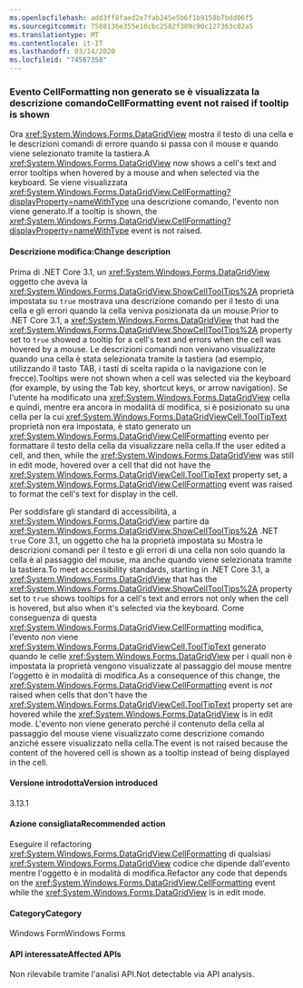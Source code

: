 ```yaml
---
ms.openlocfilehash: add3ff8faed2e7fab245e5b6f1b9158b7bdd06f5
ms.sourcegitcommit: 7588136e355e10cbc2582f389c90c127363c02a5
ms.translationtype: MT
ms.contentlocale: it-IT
ms.lasthandoff: 03/14/2020
ms.locfileid: "74567358"
---
```

### <a name="cellformatting-event-not-raised-if-tooltip-is-shown"></a><span data-ttu-id="1fc65-101">Evento CellFormatting non generato se è visualizzata la descrizione comando</span><span class="sxs-lookup"><span data-stu-id="1fc65-101">CellFormatting event not raised if tooltip is shown</span></span>

<span data-ttu-id="1fc65-102">Ora <xref:System.Windows.Forms.DataGridView> mostra il testo di una cella e le descrizioni comandi di errore quando si passa con il mouse e quando viene selezionato tramite la tastiera.</span><span class="sxs-lookup"><span data-stu-id="1fc65-102">A <xref:System.Windows.Forms.DataGridView> now shows a cell's text and error tooltips when hovered by a mouse and when selected via the keyboard.</span></span> <span data-ttu-id="1fc65-103">Se viene visualizzata <xref:System.Windows.Forms.DataGridView.CellFormatting?displayProperty=nameWithType> una descrizione comando, l'evento non viene generato.</span><span class="sxs-lookup"><span data-stu-id="1fc65-103">If a tooltip is shown, the <xref:System.Windows.Forms.DataGridView.CellFormatting?displayProperty=nameWithType> event is not raised.</span></span>

#### <a name="change-description"></a><span data-ttu-id="1fc65-104">Descrizione modifica:</span><span class="sxs-lookup"><span data-stu-id="1fc65-104">Change description</span></span>

<span data-ttu-id="1fc65-105">Prima di .NET Core 3.1, un <xref:System.Windows.Forms.DataGridView> oggetto che aveva la <xref:System.Windows.Forms.DataGridView.ShowCellToolTips%2A> proprietà impostata su `true` mostrava una descrizione comando per il testo di una cella e gli errori quando la cella veniva posizionata da un mouse.</span><span class="sxs-lookup"><span data-stu-id="1fc65-105">Prior to .NET Core 3.1, a <xref:System.Windows.Forms.DataGridView> that had the <xref:System.Windows.Forms.DataGridView.ShowCellToolTips%2A> property set to `true` showed a tooltip for a cell's text and errors when the cell was hovered by a mouse.</span></span> <span data-ttu-id="1fc65-106">Le descrizioni comandi non venivano visualizzate quando una cella è stata selezionata tramite la tastiera (ad esempio, utilizzando il tasto TAB, i tasti di scelta rapida o la navigazione con le frecce).</span><span class="sxs-lookup"><span data-stu-id="1fc65-106">Tooltips were not shown when a cell was selected via the keyboard (for example, by using the Tab key, shortcut keys, or arrow navigation).</span></span> <span data-ttu-id="1fc65-107">Se l'utente ha modificato una <xref:System.Windows.Forms.DataGridView> cella e quindi, mentre era ancora in modalità di modifica, si è posizionato su una cella per la cui <xref:System.Windows.Forms.DataGridViewCell.ToolTipText> proprietà non era impostata, è stato generato un <xref:System.Windows.Forms.DataGridView.CellFormatting> evento per formattare il testo della cella da visualizzare nella cella.</span><span class="sxs-lookup"><span data-stu-id="1fc65-107">If the user edited a cell, and then, while the <xref:System.Windows.Forms.DataGridView> was still in edit mode, hovered over a cell that did not have the <xref:System.Windows.Forms.DataGridViewCell.ToolTipText> property set, a <xref:System.Windows.Forms.DataGridView.CellFormatting> event was raised to format the cell's text for display in the cell.</span></span>

<span data-ttu-id="1fc65-108">Per soddisfare gli standard di accessibilità, a <xref:System.Windows.Forms.DataGridView> partire da <xref:System.Windows.Forms.DataGridView.ShowCellToolTips%2A> .NET `true` Core 3.1, un oggetto che ha la proprietà impostata su Mostra le descrizioni comandi per il testo e gli errori di una cella non solo quando la cella è al passaggio del mouse, ma anche quando viene selezionata tramite la tastiera.</span><span class="sxs-lookup"><span data-stu-id="1fc65-108">To meet accessibility standards, starting in .NET Core 3.1, a <xref:System.Windows.Forms.DataGridView> that has the <xref:System.Windows.Forms.DataGridView.ShowCellToolTips%2A> property set to `true` shows tooltips for a cell's text and errors not only when the cell is hovered, but also when it's selected via the keyboard.</span></span> <span data-ttu-id="1fc65-109">Come conseguenza di questa <xref:System.Windows.Forms.DataGridView.CellFormatting> modifica, l'evento *non* viene <xref:System.Windows.Forms.DataGridViewCell.ToolTipText> generato quando le celle <xref:System.Windows.Forms.DataGridView> per i quali non è impostata la proprietà vengono visualizzate al passaggio del mouse mentre l'oggetto è in modalità di modifica.</span><span class="sxs-lookup"><span data-stu-id="1fc65-109">As a consequence of this change, the <xref:System.Windows.Forms.DataGridView.CellFormatting> event is *not* raised when cells that don't have the <xref:System.Windows.Forms.DataGridViewCell.ToolTipText> property set are hovered while the <xref:System.Windows.Forms.DataGridView> is in edit mode.</span></span> <span data-ttu-id="1fc65-110">L'evento non viene generato perché il contenuto della cella al passaggio del mouse viene visualizzato come descrizione comando anziché essere visualizzato nella cella.</span><span class="sxs-lookup"><span data-stu-id="1fc65-110">The event is not raised because the content of the hovered cell is shown as a tooltip instead of being displayed in the cell.</span></span>

#### <a name="version-introduced"></a><span data-ttu-id="1fc65-111">Versione introdotta</span><span class="sxs-lookup"><span data-stu-id="1fc65-111">Version introduced</span></span>

<span data-ttu-id="1fc65-112">3.1</span><span class="sxs-lookup"><span data-stu-id="1fc65-112">3.1</span></span>

#### <a name="recommended-action"></a><span data-ttu-id="1fc65-113">Azione consigliata</span><span class="sxs-lookup"><span data-stu-id="1fc65-113">Recommended action</span></span>

<span data-ttu-id="1fc65-114">Eseguire il refactoring <xref:System.Windows.Forms.DataGridView.CellFormatting> di qualsiasi <xref:System.Windows.Forms.DataGridView> codice che dipende dall'evento mentre l'oggetto è in modalità di modifica.</span><span class="sxs-lookup"><span data-stu-id="1fc65-114">Refactor any code that depends on the <xref:System.Windows.Forms.DataGridView.CellFormatting> event while the <xref:System.Windows.Forms.DataGridView> is in edit mode.</span></span>

#### <a name="category"></a><span data-ttu-id="1fc65-115">Category</span><span class="sxs-lookup"><span data-stu-id="1fc65-115">Category</span></span>

<span data-ttu-id="1fc65-116">Windows Form</span><span class="sxs-lookup"><span data-stu-id="1fc65-116">Windows Forms</span></span>

#### <a name="affected-apis"></a><span data-ttu-id="1fc65-117">API interessate</span><span class="sxs-lookup"><span data-stu-id="1fc65-117">Affected APIs</span></span>

<span data-ttu-id="1fc65-118">Non rilevabile tramite l'analisi API.</span><span class="sxs-lookup"><span data-stu-id="1fc65-118">Not detectable via API analysis.</span></span>

<!-- 

### Affected APIs

- Not detectable via API analysis.

-->
